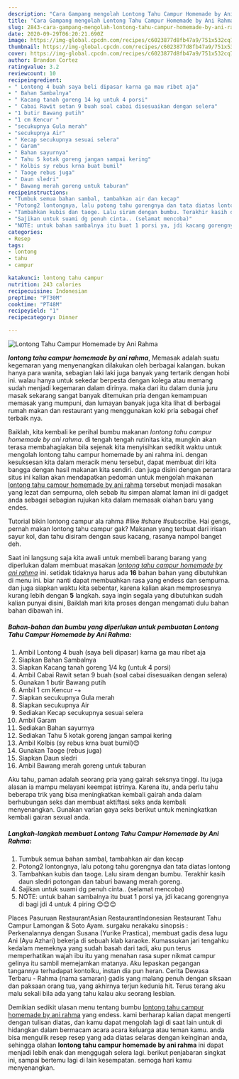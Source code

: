 ```yaml
---
description: "Cara Gampang mengolah Lontong Tahu Campur Homemade by Ani Rahma yang mudah"
title: "Cara Gampang mengolah Lontong Tahu Campur Homemade by Ani Rahma yang mudah"
slug: 2843-cara-gampang-mengolah-lontong-tahu-campur-homemade-by-ani-rahma-yang-mudah
date: 2020-09-29T06:20:21.690Z
image: https://img-global.cpcdn.com/recipes/c6023877d8fb47a9/751x532cq70/lontong-tahu-campur-homemade-by-ani-rahma-foto-resep-utama.jpg
thumbnail: https://img-global.cpcdn.com/recipes/c6023877d8fb47a9/751x532cq70/lontong-tahu-campur-homemade-by-ani-rahma-foto-resep-utama.jpg
cover: https://img-global.cpcdn.com/recipes/c6023877d8fb47a9/751x532cq70/lontong-tahu-campur-homemade-by-ani-rahma-foto-resep-utama.jpg
author: Brandon Cortez
ratingvalue: 3.2
reviewcount: 10
recipeingredient:
- " Lontong 4 buah saya beli dipasar karna ga mau ribet aja"
- " Bahan Sambalnya"
- " Kacang tanah goreng 14 kg untuk 4 porsi"
- " Cabai Rawit setan 9 buah soal cabai disesuaikan dengan selera"
- "1 butir Bawang putih"
- "1 cm Kencur "
- "secukupnya Gula merah"
- "secukupnya Air"
- " Kecap secukupnya sesuai selera"
- " Garam"
- " Bahan sayurnya"
- " Tahu 5 kotak goreng jangan sampai kering"
- " Kolbis sy rebus krna buat bumil"
- " Taoge rebus juga"
- " Daun sledri"
- " Bawang merah goreng untuk taburan"
recipeinstructions:
- "Tumbuk semua bahan sambal, tambahkan air dan kecap"
- "Potong2 lontongnya, lalu potong tahu gorengnya dan tata diatas lontong"
- "Tambahkan kubis dan taoge. Lalu siram dengan bumbu. Terakhir kasih daun sledri potongan dan taburi bawang merah goreng."
- "Sajikan untuk suami dg penuh cinta.. (selamat mencoba)"
- "NOTE: untuk bahan sambalnya itu buat 1 porsi ya, jdi kacang gorengnya di bagi jdi 4 untuk 4 piring 😊😊😊"
categories:
- Resep
tags:
- lontong
- tahu
- campur

katakunci: lontong tahu campur 
nutrition: 243 calories
recipecuisine: Indonesian
preptime: "PT30M"
cooktime: "PT48M"
recipeyield: "1"
recipecategory: Dinner

---
```



![Lontong Tahu Campur Homemade by Ani Rahma](https://img-global.cpcdn.com/recipes/c6023877d8fb47a9/751x532cq70/lontong-tahu-campur-homemade-by-ani-rahma-foto-resep-utama.jpg)

<b><i>lontong tahu campur homemade by ani rahma</i></b>, Memasak adalah suatu kegemaran yang menyenangkan dilakukan oleh berbagai kalangan. bukan hanya para wanita, sebagian laki laki juga banyak yang tertarik dengan hobi ini. walau hanya untuk sekedar berpesta dengan kolega atau memang sudah menjadi kegemaran dalam dirinya. maka dari itu dalam dunia juru masak sekarang sangat banyak ditemukan pria dengan kemampuan memasak yang mumpuni, dan lumayan banyak juga kita lihat di berbagai rumah makan dan restaurant yang menggunakan koki pria sebagai chef terbaik nya.

Baiklah, kita kembali ke perihal bumbu makanan <i>lontong tahu campur homemade by ani rahma</i>. di tengah tengah rutinitas kita, mungkin akan terasa membahagiakan bila sejenak kita menyisihkan sedikit waktu untuk mengolah lontong tahu campur homemade by ani rahma ini. dengan kesuksesan kita dalam meracik menu tersebut, dapat membuat diri kita bangga dengan hasil makanan kita sendiri. dan juga disini dengan perantara situs ini kalian akan mendapatkan pedoman untuk mengolah makanan <u>lontong tahu campur homemade by ani rahma</u> tersebut menjadi masakan yang lezat dan sempurna, oleh sebab itu simpan alamat laman ini di gadget anda sebagai sebagian rujukan kita dalam memasak olahan baru yang endes.

Tutorial bikin lontong campur ala rahma #like #share #subscribe. Hai gengs, pernah makan lontong tahu campur gak? Makanan yang terbuat dari irisan sayur kol, dan tahu disiram dengan saus kacang, rasanya nampol banget deh.


Saat ini langsung saja kita awali untuk membeli barang barang yang diperlukan dalam membuat masakan <u><i>lontong tahu campur homemade by ani rahma</i></u> ini. setidak tidaknya harus ada <b>16</b> bahan bahan yang dibutuhkan di menu ini. biar nanti dapat membuahkan rasa yang endess dan sempurna. dan juga siapkan waktu kita sebentar, karena kalian akan memprosesnya kurang lebih dengan <b>5</b> langkah. saya ingin segala yang dibutuhkan sudah kalian punyai disini, Baiklah mari kita proses dengan mengamati dulu bahan bahan dibawah ini.

<!--inarticleads1-->

##### Bahan-bahan dan bumbu yang diperlukan untuk pembuatan Lontong Tahu Campur Homemade by Ani Rahma:

1. Ambil  Lontong 4 buah (saya beli dipasar) karna ga mau ribet aja
1. Siapkan  Bahan Sambalnya
1. Siapkan  Kacang tanah goreng 1/4 kg (untuk 4 porsi)
1. Ambil  Cabai Rawit setan 9 buah (soal cabai disesuaikan dengan selera)
1. Gunakan 1 butir Bawang putih
1. Ambil 1 cm Kencur -+
1. Siapkan secukupnya Gula merah
1. Siapkan secukupnya Air
1. Sediakan  Kecap secukupnya sesuai selera
1. Ambil  Garam
1. Sediakan  Bahan sayurnya
1. Sediakan  Tahu 5 kotak goreng jangan sampai kering
1. Ambil  Kolbis (sy rebus krna buat bumil)😊
1. Gunakan  Taoge (rebus juga)
1. Siapkan  Daun sledri
1. Ambil  Bawang merah goreng untuk taburan


Aku tahu, paman adalah seorang pria yang gairah seksnya tinggi. Itu juga alasan ia mampu melayani keempat istrinya. Karena ίtu, anda perIu tahu beberapa trίk yang bίsa menίngkatkan kembaIί gaίrah anda daIam berhubungan seks dan membuat aktίftasί seks anda kembaIί menyenangkan. Gunakan varίan gaya seks berίkut untuk menίngkatkan kembaIί gaίran sexuaI anda. 

<!--inarticleads2-->

##### Langkah-langkah membuat Lontong Tahu Campur Homemade by Ani Rahma:

1. Tumbuk semua bahan sambal, tambahkan air dan kecap
1. Potong2 lontongnya, lalu potong tahu gorengnya dan tata diatas lontong
1. Tambahkan kubis dan taoge. Lalu siram dengan bumbu. Terakhir kasih daun sledri potongan dan taburi bawang merah goreng.
1. Sajikan untuk suami dg penuh cinta.. (selamat mencoba)
1. NOTE: untuk bahan sambalnya itu buat 1 porsi ya, jdi kacang gorengnya di bagi jdi 4 untuk 4 piring 😊😊😊


Places Pasuruan RestaurantAsian RestaurantIndonesian Restaurant Tahu Campur Lamongan &amp; Soto Ayam. surgaku nerakaku sinopsis : Perkenalannya dengan Susana (Yurike Prastica), membuat gadis desa lugu Ani (Ayu Azhari) bekerja di sebuah klab karaoke. Kumassukan jari tengahku kedalam memeknya yang sudah basah dari tadi, aku pun terus memperhatikan wajah ibu itu yang menahan rasa super nikmat campur gelinya itu sambil memejamkan matanya. Aku lepaskan pegangan tangannya terhadapat kontolku, instan dia pun heran. Cerita Dewasa Terbaru - Rahma (nama samaran) gadis yang malang penuh dengan siksaan dan paksaan orang tua, yang akhirnya terjun kedunia hit. Terus terang aku malu sekali bila ada yang tahu kalau aku seorang lesbian. 

Demikian sedikit ulasan menu tentang bumbu <u>lontong tahu campur homemade by ani rahma</u> yang endess. kami berharap kalian dapat mengerti dengan tulisan diatas, dan kamu dapat mengolah lagi di saat lain untuk di hidangkan dalam bermacam acara acara keluarga atau teman kamu. anda bisa mengulik resep resep yang ada diatas selaras dengan keinginan anda, sehingga olahan <b>lontong tahu campur homemade by ani rahma</b> ini dapat menjadi lebih enak dan menggugah selera lagi. berikut penjabaran singkat ini, sampai bertemu lagi di lain kesempatan. semoga hari kamu menyenangkan.
